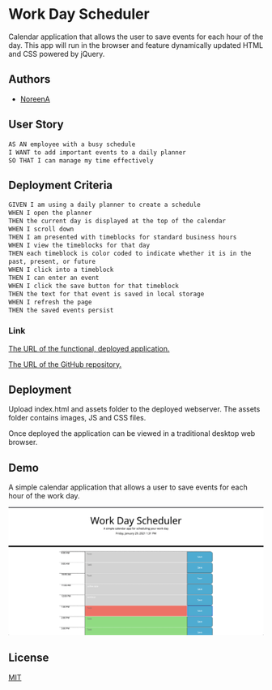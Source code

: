 # Work Day Scheduler

Calendar application that allows the user to save events for each hour of the day. This app will run in the browser and feature dynamically updated HTML and CSS powered by jQuery.


## Authors

- [NoreenA](https://github.com/noori36)



## User Story

```
AS AN employee with a busy schedule
I WANT to add important events to a daily planner
SO THAT I can manage my time effectively
```

## Deployment Criteria

```
GIVEN I am using a daily planner to create a schedule
WHEN I open the planner
THEN the current day is displayed at the top of the calendar
WHEN I scroll down
THEN I am presented with timeblocks for standard business hours
WHEN I view the timeblocks for that day
THEN each timeblock is color coded to indicate whether it is in the past, present, or future
WHEN I click into a timeblock
THEN I can enter an event
WHEN I click the save button for that timeblock
THEN the text for that event is saved in local storage
WHEN I refresh the page
THEN the saved events persist
```

### Link

[The URL of the functional, deployed application.](https://noori36.github.io/CodeQuiz/)

[The URL of the GitHub repository.](https://github.com/noori36/CodeQuiz)

## Deployment

Upload index.html and assets folder to the deployed webserver. The assets folder contains images, JS and CSS files.<br />

Once deployed the application can be viewed in a traditional desktop web browser. <br />

    
## Demo

A simple calendar application that allows a user to save events for each hour of the work day.

![screenshot](/assets/images/screenshot.png)

## License

[MIT](https://choosealicense.com/licenses/mit/)

